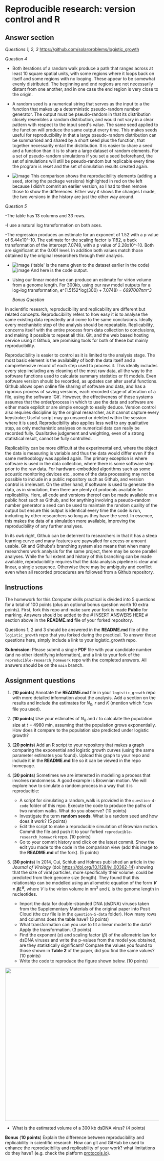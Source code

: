 # Reproducible research: version control and R

## Answer section

*Questions 1, 2, 3* https://github.com/solarproblems/logistic_growth

*Question 4* 
- Both iterations of a random walk produce a path that ranges across at least 10 square spatial units, with some regions where it loops back on itself and some regions with no looping. 
These appear to be somewhat evenly distributed. The beginning and end regions are not necessarily distant from one another, and in one case the end region is very close to the origin.

- A random seed is a numerical string that serves as the input to a the function that makes up a deterministic pseudo-random number generator. The output must be pseudo-random in that its distribution closely resembles a random distribution, and would not vary in a clear pattern with respect to the input seed's value. The same seed applied to the function will produce the same output every time. This makes seeds useful for reproducibility in that a large pseudo-random distribution can be summarised and shared by a short seed plus the function, that together necessarily entail the distribution. It is easier to share a seed and a function than it is to share a large dataset of random elements. For a set of pseudo-random simulations if you set a seed beforehand, the set of simulations will still be pseudo-random but replicable every time the program is reset and the set of simulation results created again.

- ![image](https://github.com/solarproblems/reproducible-research_homework/assets/152936548/3454fda7-58d5-4d97-b6ad-546010aa96cb)
This comparison shows the reproducibility elements (adding a seed, storing the package versions) highlighted in red on the left because I didn't commit an earlier version, so I had to then remove those to show the differences. Either way it shows the changes I made, the two versions in the history are just the other way around. 


*Question 5*

-The table has 13 columns and 33 rows. 

-I use a natural log transformation on both axes.

-The regression produces an estimate for an exponent of 1.52 with a p value of 6.44x10^-10. The estimate for the scaling factor is 1182, a back transformation of the intercept 7.0748, with a p value of 2.28x10^-10. Both are significant at the 0.001 level. In addition both values match those obtained by the original researchers through their analysis.  

- ![image](https://github.com/solarproblems/reproducible-research_homework/assets/152936548/7767d518-2ca5-4da8-bf6a-307ce75a8fef)
('table' is the name given to the dataset earlier in the code)
![image](https://github.com/solarproblems/reproducible-research_homework/assets/152936548/199806f0-2459-42f9-9825-df18d3d15c55)
And here is the code output. 

- Using our linear model we can produce an estimate for virion volume from a genome length. For 300kb, using our raw model outputs for a log-log transformation,
  e^(1.5152*log(300) + 7.0748) =  *6697007nm^3*


  *Bonus Question*

In scientific research, reproducibility and replicability are different but related concepts. Reproducibility refers to how easy it is to analyse the same existing data repeatedly and come to the same conclusions. Ideally every mechanistic step of the analysis should be repeatable. Replicability, concerns itself with the entire process from data collection to conclusions, and making it possible to repeat all this. Git, and the web based hosting service using it Github, are promising tools for both of these but mainly reproducibility. 

Reproducibility is easier to control as it is limited to the analysis stage. The most basic element is the availability of both the data itself and a comprehensive record of each step used to process it. This ideally includes every step including any cleaning of the most raw data, all the way to the software functions used to calculate summary statistics or fit models. Even software version should be recorded, as updates can alter useful functions. Github allows open online file sharing
of software and data, and has a rigorous process of saving versions, each recorded stage of alteration of a file, using the software 'Git'. However, the effectiveness of these systems assumes that the order/process in which to use the data and software are either made explicit or are simple enough to easily deduce. Version control also requires discipline by the original researcher, as it cannot capture every keystroke; Useful script may go unsaved or deleted within the session where it is used. Reproducibility also applies less well to any qualitative step, as only mechanistic analyses on numerical data can really be recorded fully. Qualitative judgement and weighting, even of a strong statistical result, cannot be fully controlled.

Replicability can be more difficult at the experimental end, where the object the data is measuring is variable and thus the data would differ even if the same methodology was applied again. The primary exception is where software is used in the data collection, where there is some software step prior to the raw data. For hardware-embedded algorithms such as some acoustic monitoring devices etc., some of the data processing may not be possible to include in a public repository such as Github, and version control is irrelevant. On the other hand, if software is used to generate the data, as in simulation, then there are plenty of protocols available for replicability. Here, all code and versions thereof can be made available on a public host such as Github, and for anything involving a pseudo-random number generator a seed can be used to maintain the random quality of the output but ensure this output is identical every time the code is run, including by other researchers so long as they have the seed. In essence, this makes the data of a simulation more available, improving the reproducibility of any further analyses. 

In its owk right, Github can be deterrent to researchers in that it has a steep learning curve and many features are paywalled for access or amount usable. Git and Githubs's branching system also means that when many researchers work analysis for the same project, there may be some parallel analyses. While the full extent and history of this branching can be made available, reproducibility requires that the data analysis pipeline is clear and linear, a single sequence. Otherwise there may be ambiguity and conflict even when all recorded procedures are followed from a Github repository. 


## Instructions

The homework for this Computer skills practical is divided into 5 questions for a total of 100 points (plus an optional bonus question worth 10 extra points). First, fork this repo and make sure your fork is made **Public** for marking. Answers should be added to the # INSERT ANSWERS HERE # section above in the **README.md** file of your forked repository.

Questions 1, 2 and 3 should be answered in the **README.md** file of the `logistic_growth` repo that you forked during the practical. To answer those questions here, simply include a link to your logistic_growth repo.

**Submission**: Please submit a single **PDF** file with your candidate number (and no other identifying information), and a link to your fork of the `reproducible-research_homework` repo with the completed answers. All answers should be on the `main` branch.

## Assignment questions 

1) (**10 points**) Annotate the **README.md** file in your `logistic_growth` repo with more detailed information about the analysis. Add a section on the results and include the estimates for $N_0$, $r$ and $K$ (mention which *.csv file you used).
   
2) (**10 points**) Use your estimates of $N_0$ and $r$ to calculate the population size at $t$ = 4980 min, assuming that the population grows exponentially. How does it compare to the population size predicted under logistic growth? 

3) (**20 points**) Add an R script to your repository that makes a graph comparing the exponential and logistic growth curves (using the same parameter estimates you found). Upload this graph to your repo and include it in the **README.md** file so it can be viewed in the repo homepage.
   
4) (**30 points**) Sometimes we are interested in modelling a process that involves randomness. A good example is Brownian motion. We will explore how to simulate a random process in a way that it is reproducible:

   - A script for simulating a random_walk is provided in the `question-4-code` folder of this repo. Execute the code to produce the paths of two random walks. What do you observe? (10 points)
   - Investigate the term **random seeds**. What is a random seed and how does it work? (5 points)
   - Edit the script to make a reproducible simulation of Brownian motion. Commit the file and push it to your forked `reproducible-research_homework` repo. (10 points)
   - Go to your commit history and click on the latest commit. Show the edit you made to the code in the comparison view (add this image to the **README.md** of the fork). (5 points)

5) (**30 points**) In 2014, Cui, Schlub and Holmes published an article in the *Journal of Virology* (doi: https://doi.org/10.1128/jvi.00362-14) showing that the size of viral particles, more specifically their volume, could be predicted from their genome size (length). They found that this relationship can be modelled using an allometric equation of the form **$`V = \beta L^{\alpha}`$**, where $`V`$ is the virion volume in nm<sup>3</sup> and $`L`$ is the genome length in nucleotides.

   - Import the data for double-stranded DNA (dsDNA) viruses taken from the Supplementary Materials of the original paper into Posit Cloud (the csv file is in the `question-5-data` folder). How many rows and columns does the table have? (3 points)
   - What transformation can you use to fit a linear model to the data? Apply the transformation. (3 points)
   - Find the exponent ($\alpha$) and scaling factor ($\beta$) of the allometric law for dsDNA viruses and write the p-values from the model you obtained, are they statistically significant? Compare the values you found to those shown in **Table 2** of the paper, did you find the same values? (10 points)
   - Write the code to reproduce the figure shown below. (10 points)

  <p align="center">
     <img src="https://github.com/josegabrielnb/reproducible-research_homework/blob/main/question-5-data/allometric_scaling.png" width="600" height="500">
  </p>

  - What is the estimated volume of a 300 kb dsDNA virus? (4 points)

**Bonus** (**10 points**) Explain the difference between reproducibility and replicability in scientific research. How can git and GitHub be used to enhance the reproducibility and replicability of your work? what limitations do they have? (e.g. check the platform [protocols.io](https://www.protocols.io/)).
